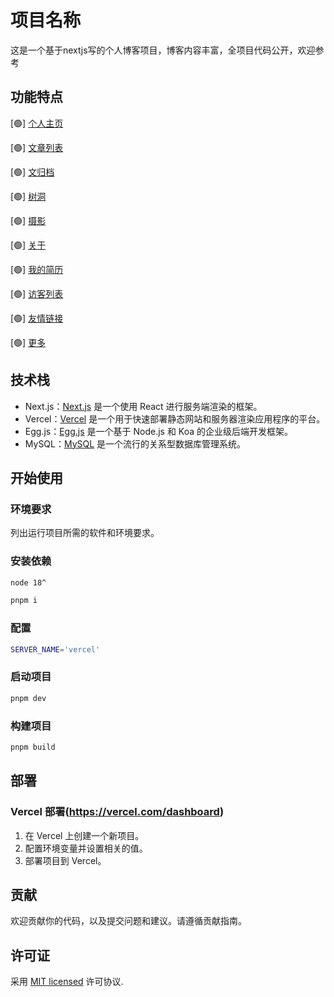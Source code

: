 # 项目名称

这是一个基于nextjs写的个人博客项目，博客内容丰富，全项目代码公开，欢迎参考

## 功能特点

[🟢] [个人主页](https://wp-boke.work)

[🟢] [文章列表](https://wp-boke.work/blog/1)

[🟢] [文归档](https://wp-boke.work/archive)

[🟢] [树洞](https://wp-boke.work/tree-hole)

[🟢] [摄影](https://wp-boke.work/photography)

[🟢] [关于](https://wp-boke.work/about)

[🟢] [我的简历](https://wp-boke.work/resume)

[🟢] [访客列表](https://wp-boke.work/visitor)

[🟢] [友情链接](https://wp-boke.work/friendly-links)

[🟢] [更多](https://wp-boke.work/more)

## 技术栈

- Next.js：[Next.js](https://nextjs.org/) 是一个使用 React 进行服务端渲染的框架。
- Vercel：[Vercel](https://vercel.com/) 是一个用于快速部署静态网站和服务器渲染应用程序的平台。
- Egg.js：[Egg.js](https://eggjs.org/) 是一个基于 Node.js 和 Koa 的企业级后端开发框架。
- MySQL：[MySQL](https://www.mysql.com/) 是一个流行的关系型数据库管理系统。

## 开始使用

### 环境要求

列出运行项目所需的软件和环境要求。

### 安装依赖

```bash
node 18^

pnpm i
```

### 配置

```bash
SERVER_NAME='vercel'
```

### 启动项目

```bash
pnpm dev
```

### 构建项目

```bash
pnpm build
```

## 部署
### Vercel 部署(https://vercel.com/dashboard)

1. 在 Vercel 上创建一个新项目。
2. 配置环境变量并设置相关的值。
3. 部署项目到 Vercel。

## 贡献

欢迎贡献你的代码，以及提交问题和建议。请遵循贡献指南。

## 许可证

采用 [MIT licensed](LICENSE) 许可协议.